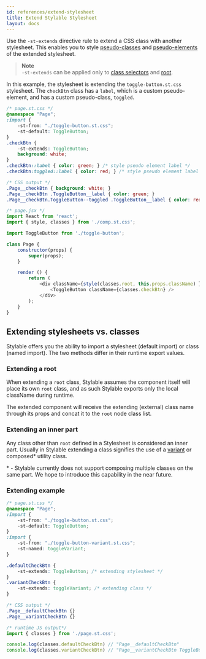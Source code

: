 ```yaml
---
id: references/extend-stylesheet
title: Extend Stylable Stylesheet
layout: docs
---
```


Use the `-st-extends` directive rule to extend a CSS class with another stylesheet. This enables you to style [pseudo-classes](./pseudo-classes.md) and [pseudo-elements](./pseudo-elements.md) of the extended stylesheet.

> **Note**  
>`-st-extends` can be applied only to [class selectors](./class-selectors.md) and [root](./root.md).

In this example, the stylesheet is extending the `toggle-button.st.css` stylesheet. The `checkBtn` class has a `label`, which is a custom pseudo-element, and has a custom pseudo-class, `toggled`. 

```css
/* page.st.css */
@namespace "Page";
:import {
    -st-from: "./toggle-button.st.css";
    -st-default: ToggleButton;
}
.checkBtn {
    -st-extends: ToggleButton;
    background: white;
}
.checkBtn::label { color: green; } /* style pseudo element label */
.checkBtn:toggled::label { color: red; } /* style pseudo element label when check-box is toggled */
```

```css
/* CSS output */
.Page__checkBtn { background: white; }
.Page__checkBtn .ToggleButton__label { color: green; }
.Page__checkBtn.ToggleButton--toggled .ToggleButton__label { color: red; }
```

```js
/* page.jsx */
import React from 'react';
import { style, classes } from './comp.st.css';

import ToggleButton from './toggle-button';

class Page {
    constructor(props) {
        super(props);
    }

    render () {
        return (
            <div className={style(classes.root, this.props.className) }>
                <ToggleButton className={classes.checkBtn} />
            </div>
        );
    }
}
```

## Extending stylesheets vs. classes

Stylable offers you the ability to import a stylesheet (default import) or class (named import). The two methods differ in their runtime export values.

### Extending a root

When extending a `root` class, Stylable assumes the component itself will place its own `root` class, and as such Stylable exports only the local className during runtime. 

The extended component will receive the extending (external) class name through its props and concat it to the `root` node class list.

### Extending an inner part

Any class other than `root` defined in a Stylesheet is considered an inner part. Usually in Stylable extending a class signifies the use of a [variant](../guides/component-variants.md) or composed* utility class.

\* - Stylable currently does not support composing multiple classes on the same part. We hope to introduce this capability in the near future.

### Extending example

```css
/* page.st.css */
@namespace "Page";
:import {
    -st-from: "./toggle-button.st.css";
    -st-default: ToggleButton;
}
:import {
    -st-from: "./toggle-button-variant.st.css";
    -st-named: toggleVariant;
}

.defaultCheckBtn {
    -st-extends: ToggleButton; /* extending stylesheet */
}
.variantCheckBtn {
    -st-extends: toggleVariant; /* extending class */
}
```

```css
/* CSS output */
.Page__defaultCheckBtn {}
.Page__variantCheckBtn {}
```

```js
/* runtime JS output*/
import { classes } from './page.st.css';

console.log(classes.defaultCheckBtn) // "Page__defaultCheckBtn"
console.log(classes.variantCheckBtn) // "Page__variantCheckBtn ToggleButton__toggleVariant"
```
